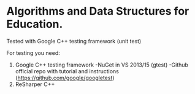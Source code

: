 # Algorithms and Data Structures for Education.
Tested with Google C++ testing framework (unit test)

For testing you need:
1. Google C++ testing framework
    -NuGet in VS 2013/15 (gtest)
    -Github official repo with tutorial and instructions (https://github.com/google/googletest)
2. ReSharper C++

